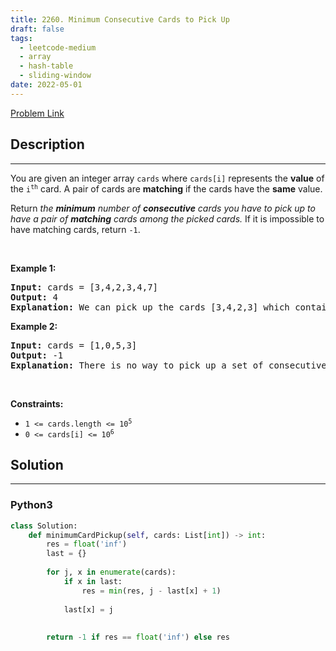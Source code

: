 ```yaml
---
title: 2260. Minimum Consecutive Cards to Pick Up
draft: false
tags: 
  - leetcode-medium
  - array
  - hash-table
  - sliding-window
date: 2022-05-01
---
```


[Problem Link](https://leetcode.com/problems/minimum-consecutive-cards-to-pick-up/)

## Description

---
<p>You are given an integer array <code>cards</code> where <code>cards[i]</code> represents the <strong>value</strong> of the <code>i<sup>th</sup></code> card. A pair of cards are <strong>matching</strong> if the cards have the <strong>same</strong> value.</p>

<p>Return<em> the <strong>minimum</strong> number of <strong>consecutive</strong> cards you have to pick up to have a pair of <strong>matching</strong> cards among the picked cards.</em> If it is impossible to have matching cards, return <code>-1</code>.</p>

<p>&nbsp;</p>
<p><strong class="example">Example 1:</strong></p>

<pre>
<strong>Input:</strong> cards = [3,4,2,3,4,7]
<strong>Output:</strong> 4
<strong>Explanation:</strong> We can pick up the cards [3,4,2,3] which contain a matching pair of cards with value 3. Note that picking up the cards [4,2,3,4] is also optimal.
</pre>

<p><strong class="example">Example 2:</strong></p>

<pre>
<strong>Input:</strong> cards = [1,0,5,3]
<strong>Output:</strong> -1
<strong>Explanation:</strong> There is no way to pick up a set of consecutive cards that contain a pair of matching cards.
</pre>

<p>&nbsp;</p>
<p><strong>Constraints:</strong></p>

<ul>
	<li><code>1 &lt;= cards.length &lt;= 10<sup>5</sup></code></li>
	<li><code>0 &lt;= cards[i] &lt;= 10<sup>6</sup></code></li>
</ul>


## Solution

---
### Python3
``` py title='minimum-consecutive-cards-to-pick-up'
class Solution:
    def minimumCardPickup(self, cards: List[int]) -> int:
        res = float('inf')
        last = {}
        
        for j, x in enumerate(cards):
            if x in last:
                res = min(res, j - last[x] + 1)
                
            last[x] = j
        
        
        return -1 if res == float('inf') else res
```

